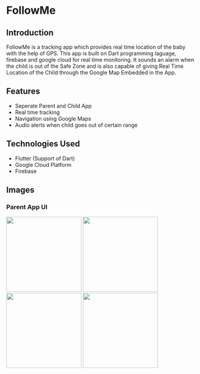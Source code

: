 # FollowMe

## Introduction

FollowMe is a tracking app which provides real time location of the baby with the help of GPS. This app is built on Dart programming laguage, firebase and google cloud for real time monitoring. It sounds an alarm when the child is out of the Safe Zone and is also capable of giving Real Time Location of the Child through the Google Map Embedded in the App.

## Features


<ul>
        <li>Seperate Parent and Child App</li>
        <li>Real time tracking</li>
        <li>Navigation using Google Maps</li>
        <li>Audio alerts when child goes out of certain range</li>

</ul>

## Technologies Used

<ul>
<li>Flutter (Support of Dart)</li>
<li>Google Cloud Platform</li>
<li>Firebase</li>
</ul>

## Images

### Parent App UI

<img src="https://i.ibb.co/W3Xmvn6/Whats-App-Image-2021-04-15-at-11-52-27.jpg" width="200">

<img src="https://i.ibb.co/nccZKm7/Whats-App-Image-2021-04-15-at-16-00-02.jpg" width="200">

<img src="https://i.ibb.co/LSXDBkL/Whats-App-Image-2021-04-15-at-11-52-27-1.jpg" width="200">

<img src="https://i.ibb.co/YXzT3ry/Whats-App-Image-2021-04-16-at-19-19-33.jpg" width="200">
